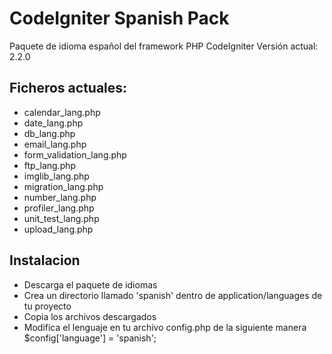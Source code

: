 ﻿# CodeIgniter Spanish Pack
Paquete de idioma español del framework PHP CodeIgniter
Versión actual: 2.2.0

## Ficheros actuales:
* calendar_lang.php
* date_lang.php
* db_lang.php
* email_lang.php
* form_validation_lang.php
* ftp_lang.php
* imglib_lang.php
* migration_lang.php
* number_lang.php
* profiler_lang.php
* unit_test_lang.php
* upload_lang.php

## Instalacion
* Descarga el paquete de idiomas
* Crea un directorio llamado 'spanish' dentro de application/languages de tu proyecto
* Copia los archivos descargados
* Modifica el lenguaje en tu archivo config.php de la siguiente manera $config['language']	= 'spanish';
